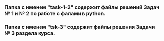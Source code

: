 ### Папка с именем "task-1-2" содержит файлы решений Задач № 1 и № 2 по работе с фалами в python.

### Папка с именем "tsk-3" содержит файлы решения Задачи № 3 раздела курса.